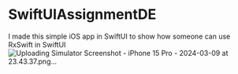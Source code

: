 # SwiftUIAssignmentDE
I made this simple iOS app in SwiftUI to show how someone can use RxSwift in SwiftUI
![Uploading Simulator Screenshot - iPhone 15 Pro - 2024-03-09 at 23.43.37.png…]()
